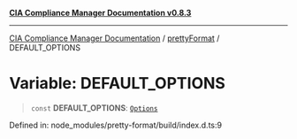 [**CIA Compliance Manager Documentation v0.8.3**](../../../README.md)

***

[CIA Compliance Manager Documentation](../../../globals.md) / [prettyFormat](../README.md) / DEFAULT\_OPTIONS

# Variable: DEFAULT\_OPTIONS

> `const` **DEFAULT\_OPTIONS**: [`Options`](../type-aliases/Options.md)

Defined in: node\_modules/pretty-format/build/index.d.ts:9
